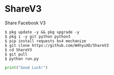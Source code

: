 # ShareV3
Share Facebook V3

```
$ pkg update -y && pkg upgrade -y
$ pkg i -y git python python3
$ pip install requests bs4 mechanize
$ git clone https://github.com/W4hyuXD/ShareV3
$ cd ShareV3
$ git pull
$ python run.py
```

```python
print("Good Luck!")
```
